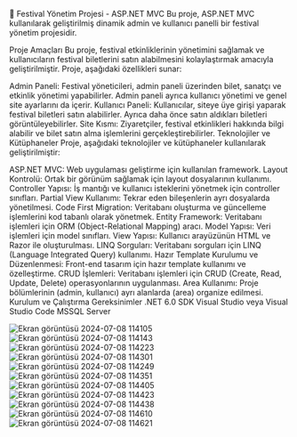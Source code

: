 🎪 Festival Yönetim Projesi - ASP.NET MVC
Bu proje, ASP.NET MVC kullanılarak geliştirilmiş dinamik admin ve kullanıcı panelli bir festival yönetim projesidir.

Proje Amaçları
Bu proje, festival etkinliklerinin yönetimini sağlamak ve kullanıcıların festival biletlerini satın alabilmesini kolaylaştırmak amacıyla geliştirilmiştir. Proje, aşağıdaki özellikleri sunar:

Admin Paneli: Festival yöneticileri, admin paneli üzerinden bilet, sanatçı ve etkinlik yönetimi yapabilirler. Admin paneli ayrıca kullanıcı yönetimi ve genel site ayarlarını da içerir.
Kullanıcı Paneli: Kullanıcılar, siteye üye girişi yaparak festival biletleri satın alabilirler. Ayrıca daha önce satın aldıkları biletleri görüntüleyebilirler.
Site Kısmı: Ziyaretçiler, festival etkinlikleri hakkında bilgi alabilir ve bilet satın alma işlemlerini gerçekleştirebilirler.
Teknolojiler ve Kütüphaneler
Proje, aşağıdaki teknolojiler ve kütüphaneler kullanılarak geliştirilmiştir:

ASP.NET MVC: Web uygulaması geliştirme için kullanılan framework.
Layout Kontrolü: Ortak bir görünüm sağlamak için layout dosyalarının kullanımı.
Controller Yapısı: İş mantığı ve kullanıcı isteklerini yönetmek için controller sınıfları.
Partial View Kullanımı: Tekrar eden bileşenlerin ayrı dosyalarda yönetilmesi.
Code First Migration: Veritabanı oluşturma ve güncelleme işlemlerini kod tabanlı olarak yönetmek.
Entity Framework: Veritabanı işlemleri için ORM (Object-Relational Mapping) aracı.
Model Yapısı: Veri işlemleri için model sınıfları.
View Yapısı: Kullanıcı arayüzünün HTML ve Razor ile oluşturulması.
LINQ Sorguları: Veritabanı sorguları için LINQ (Language Integrated Query) kullanımı.
Hazır Template Kurulumu ve Düzenlenmesi: Front-end tasarım için hazır template kullanımı ve özelleştirme.
CRUD İşlemleri: Veritabanı işlemleri için CRUD (Create, Read, Update, Delete) operasyonlarının uygulanması.
Area Kullanımı: Proje bölümlerinin (admin, kullanıcı) ayrı alanlarda (area) organize edilmesi.
Kurulum ve Çalıştırma
Gereksinimler
.NET 6.0 SDK
Visual Studio veya Visual Studio Code
MSSQL Server

![Ekran görüntüsü 2024-07-08 114105](https://github.com/ipeknroztrk/FestavaLive/assets/114228895/c6165e12-a505-4cda-b10f-28c2738fe58b)
![Ekran görüntüsü 2024-07-08 114143](https://github.com/ipeknroztrk/FestavaLive/assets/114228895/893353b6-53fb-4f7a-b4fd-ea68c39a4485)
![Ekran görüntüsü 2024-07-08 114223](https://github.com/ipeknroztrk/FestavaLive/assets/114228895/feb8f716-0a92-4df4-9808-410defd26357)
![Ekran görüntüsü 2024-07-08 114301](https://github.com/ipeknroztrk/FestavaLive/assets/114228895/0678de0e-6c7a-4624-aa27-35da49e5310c)
![Ekran görüntüsü 2024-07-08 114249](https://github.com/ipeknroztrk/FestavaLive/assets/114228895/41412ee4-8abf-4a0b-9f07-884bf12262ae)
![Ekran görüntüsü 2024-07-08 114351](https://github.com/ipeknroztrk/FestavaLive/assets/114228895/629c3932-cf93-4069-b5db-e7e5af7e5321)
![Ekran görüntüsü 2024-07-08 114405](https://github.com/ipeknroztrk/FestavaLive/assets/114228895/01fd628d-a602-4074-b669-4fd9ffcd8595)
![Ekran görüntüsü 2024-07-08 114423](https://github.com/ipeknroztrk/FestavaLive/assets/114228895/0375a360-7d2d-49cb-b03b-d4bff645c119)
![Ekran görüntüsü 2024-07-08 114438](https://github.com/ipeknroztrk/FestavaLive/assets/114228895/5a3ca2d6-d72f-404e-8523-88a3382c7015)
![Ekran görüntüsü 2024-07-08 114610](https://github.com/ipeknroztrk/FestavaLive/assets/114228895/d7d1d34b-3d15-4730-9cbc-63b703faacb3)
![Ekran görüntüsü 2024-07-08 114621](https://github.com/ipeknroztrk/FestavaLive/assets/114228895/238ff78c-5d15-407a-a356-a00961484df4)

